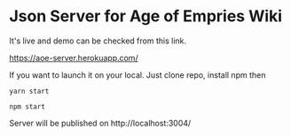 # Json Server for Age of Empries Wiki

It's live and demo can be checked from this link. 

https://aoe-server.herokuapp.com/


If you want to launch it on your local. Just clone repo, install npm then 

```
yarn start
```
```
npm start
```

Server will be published on http://localhost:3004/
